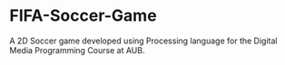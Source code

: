 # FIFA-Soccer-Game
A 2D Soccer game developed using Processing language for the Digital Media Programming Course at AUB.

